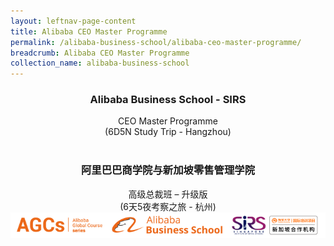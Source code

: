 ```yaml
---
layout: leftnav-page-content
title: Alibaba CEO Master Programme
permalink: /alibaba-business-school/alibaba-ceo-master-programme/
breadcrumb: Alibaba CEO Master Programme
collection_name: alibaba-business-school
---
```

<div style="text-align:center;"><h3>Alibaba Business School - SIRS</h3>
CEO Master Programme<br>
(6D5N Study Trip - Hangzhou)<br><br>

<h3>阿里巴巴商学院与新加坡零售管理学院</h3>
高级总裁班 – 升级版<br>
(6天5夜考察之旅 - 杭州)</div>

<img src="/images/agcs-abs-sirs-atu-combined-logos.png">
